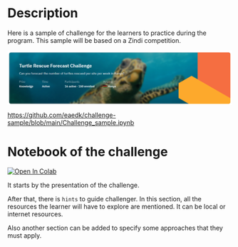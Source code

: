# Description

Here is a sample of challenge for the learners to practice during the program. 
This sample will be based on a Zindi competition.

<img src="https://github.com/eaedk/challenge-sample/blob/main/challenge_wallpaper.png" align="center" alt="challenge" />

<!--  height="200px" width="700px" -->
https://github.com/eaedk/challenge-sample/blob/main/Challenge_sample.ipynb

# Notebook of the challenge
<p><a href="https://colab.research.google.com/github/eaedk/challenge-sample/blob/main/Challenge_sample.ipynb"><img data-canonical-src="https://colab.research.google.com/assets/colab-badge.svg" alt="Open In Colab" src="https://camo.githubusercontent.com/84f0493939e0c4de4e6dbe113251b4bfb5353e57134ffd9fcab6b8714514d4d1/68747470733a2f2f636f6c61622e72657365617263682e676f6f676c652e636f6d2f6173736574732f636f6c61622d62616467652e737667"></a></p>

It starts by the presentation of the challenge.

After that, there is ` hints ` to guide challenger. In this section, all the resources the learner will have to explore are mentioned. It can be local or internet resources. 

Also another section can be added to specify some approaches that they must apply.
